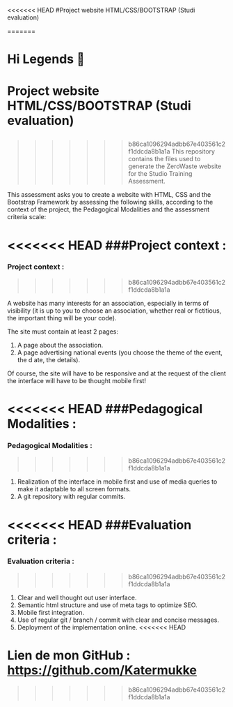 <<<<<<< HEAD
#Project website HTML/CSS/BOOTSTRAP (Studi evaluation)

=======
# Hi Legends 👋


# <p>Project website HTML/CSS/BOOTSTRAP (Studi evaluation)</p>
  
>>>>>>> b86ca1096294adbb67e403561c2f1ddcda8b1a1a
This repository contains the files used to generate the ZeroWaste website for the Studio Training Assessment.

This assessment asks you to create a website with HTML, CSS and the Bootstrap Framework by assessing the following skills, according to the context of the project, the Pedagogical Modalities and the assessment criteria scale:

<<<<<<< HEAD
###Project context :
=======
### Project context :
>>>>>>> b86ca1096294adbb67e403561c2f1ddcda8b1a1a

A website has many interests for an association, especially in terms of visibility (it is up to you to choose an association, whether real or fictitious, the important thing will be your code).

The site must contain at least 2 pages:

1. A page about the association.
2. A page advertising national events (you choose the theme of the event, the d  ate, the details).

Of course, the site will have to be responsive and at the request of the client the interface will have to be thought mobile first!

<<<<<<< HEAD
###Pedagogical Modalities :
=======
### Pedagogical Modalities :
>>>>>>> b86ca1096294adbb67e403561c2f1ddcda8b1a1a

1. Realization of the interface in mobile first and use of media queries to make it adaptable to all screen formats.
2. A git repository with regular commits.

<<<<<<< HEAD
###Evaluation criteria :
=======
### Evaluation criteria :
>>>>>>> b86ca1096294adbb67e403561c2f1ddcda8b1a1a

1. Clear and well thought out user interface.
2. Semantic html structure and use of meta tags to optimize SEO.
3. Mobile first integration.
4. Use of regular git / branch / commit with clear and concise messages.
5. Deployment of the implementation online.
<<<<<<< HEAD


Lien de mon GitHub : https://github.com/Katermukke
=======
>>>>>>> b86ca1096294adbb67e403561c2f1ddcda8b1a1a
